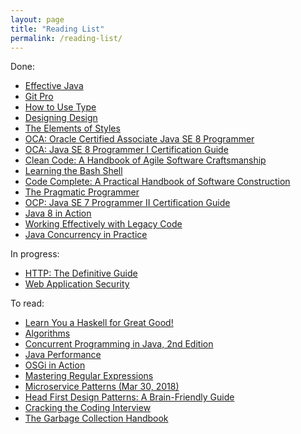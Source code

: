 ```yaml
---
layout: page
title: "Reading List"
permalink: /reading-list/
---
```


Done:

* [Effective Java][effective-java]
* [Git Pro][git-pro]
* [How to Use Type][how-to-use-type]
* [Designing Design][designing-design]
* [The Elements of Styles][elements-of-style]
* [OCA: Oracle Certified Associate Java SE 8 Programmer][ocajp]
* [OCA: Java SE 8 Programmer I Certification Guide][ocajp-manning]
* [Clean Code: A Handbook of Agile Software Craftsmanship][clean-code]
* [Learning the Bash Shell][bash-shell]
* [Code Complete: A Practical Handbook of Software Construction][code-complete]
* [The Pragmatic Programmer][pragmatic-programmer]
* [OCP: Java SE 7 Programmer II Certification Guide][ocpjp-manning]
* [Java 8 in Action][java8-manning]
* [Working Effectively with Legacy Code][legacy-code]
* [Java Concurrency in Practice][java-concurrency]

In progress:

* [HTTP: The Definitive Guide][http]
* [Web Application Security][web-app-security]

To read:

* [Learn You a Haskell for Great Good!][haskell]
* [Algorithms][algs4]
* [Concurrent Programming in Java, 2nd Edition][java-concurrent2]
* [Java Performance][java-perf]
* [OSGi in Action][osgi-in-action]
* [Mastering Regular Expressions][mastering-regex]
* [Microservice Patterns (Mar 30, 2018)][microservice-patterns]
* [Head First Design Patterns: A Brain-Friendly Guide][design-patterns]
* [Cracking the Coding Interview][coding-interview]
* [The Garbage Collection Handbook][gc-handbook]

[algs4]: https://www.amazon.com/Algorithms-4th-Robert-Sedgewick/dp/032157351X
[clean-code]: https://www.amazon.com/Clean-Code-Handbook-Software-Craftsmanship/dp/0132350882
[code-complete]: https://www.amazon.com/Code-Complete-Practical-Handbook-Construction/dp/0735619670
[effective-java]: https://www.amazon.com/Effective-Java-2nd-Joshua-Bloch/dp/0321356683
[elements-of-style]: https://www.amazon.com/Elements-Style-Fourth-William-Strunk/dp/020530902X
[git-pro]: https://www.amazon.com/Pro-Git-Scott-Chacon/dp/1484200772
[haskell]: https://www.amazon.com/Learn-You-Haskell-Great-Good/dp/1593272839
[ocajp]: https://www.amazon.com/OCA-Certified-Associate-Programmer-1Z0-808/dp/1118957407
[ocajp-manning]: https://www.manning.com/books/oca-java-se-8-programmer-i-certification-guide
[ocpjp-manning]: https://www.manning.com/books/ocp-java-se-7-programmer-ii-certification-guide
[how-to-use-type]: https://www.amazon.com/How-Use-Type-Lindsey-Marshall/dp/1856698971
[designing-design]: https://www.amazon.com/Designing-Design-Kenya-Hara/dp/3037784504
[java-concurrency]: https://www.amazon.com/Java-Concurrency-Practice-Brian-Goetz/dp/0321349601
[bash-shell]: https://www.amazon.com/Learning-Bash-Shell-Cameron-Newham/dp/0596009658
[osgi-in-action]: https://www.manning.com/books/osgi-in-action
[mastering-regex]: https://www.amazon.com/Mastering-Regular-Expressions-Jeffrey-Friedl/dp/0596528124
[java8-manning]: https://www.manning.com/books/java-8-in-action
[http]: https://www.amazon.com/HTTP-Definitive-Guide-Guides/dp/1565925092
[web-app-security]: https://www.amazon.com/Web-Application-Security-Beginners-Guide/dp/0071776168
[pragmatic-programmer]: https://www.amazon.com/Pragmatic-Programmer-Journeyman-Master/dp/020161622X
[legacy-code]: https://www.amazon.com/Working-Effectively-Legacy-Michael-Feathers/dp/0131177052
[java-concurrent2]: https://www.amazon.com/Concurrent-Programming-Java-Principles-Pattern/dp/0201310090
[java-perf]: https://www.amazon.com/Java-Performance-Charlie-Hunt/dp/0137142528
[microservice-patterns]: https://www.amazon.com/Microservice-Patterns-Chris-Richardson/dp/1617294543
[design-patterns]: https://www.amazon.com/Head-First-Design-Patterns-Brain-Friendly/dp/0596007124
[coding-interview]: https://www.amazon.com/Cracking-Coding-Interview-Programming-Questions/dp/0984782850
[gc-handbook]: https://www.amazon.com/dp/1420082795
